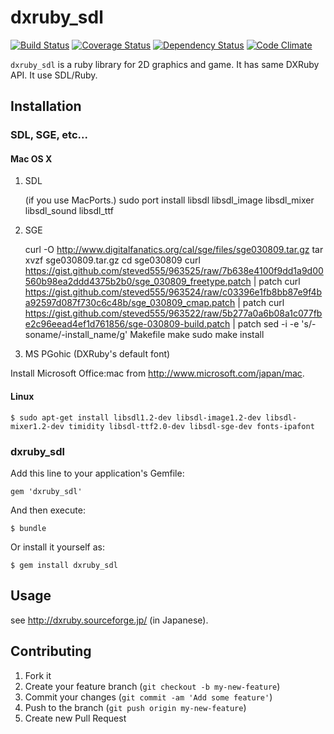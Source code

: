 # dxruby_sdl

[![Build Status](https://travis-ci.org/takaokouji/dxruby_sdl.png?branch=master)](https://travis-ci.org/takaokouji/dxruby_sdl)
[![Coverage Status](https://coveralls.io/repos/takaokouji/dxruby_sdl/badge.png?branch=master)](https://coveralls.io/r/takaokouji/dxruby_sdl?branch=master)
[![Dependency Status](https://gemnasium.com/takaokouji/dxruby_sdl.png)](https://gemnasium.com/takaokouji/dxruby_sdl)
[![Code Climate](https://codeclimate.com/github/takaokouji/dxruby_sdl.png)](https://codeclimate.com/github/takaokouji/dxruby_sdl)

`dxruby_sdl` is a ruby library for 2D graphics and game. It has same
DXRuby API. It use SDL/Ruby.

## Installation

### SDL, SGE, etc...

#### Mac OS X

1. SDL

    (if you use MacPorts.)
    sudo port install libsdl libsdl_image libsdl_mixer libsdl_sound libsdl_ttf

2. SGE

    curl -O http://www.digitalfanatics.org/cal/sge/files/sge030809.tar.gz
    tar xvzf sge030809.tar.gz
    cd sge030809
    curl https://gist.github.com/steved555/963525/raw/7b638e4100f9dd1a9d00560b98ea2ddd4375b2b0/sge_030809_freetype.patch | patch
    curl https://gist.github.com/steved555/963524/raw/c03396e1fb8bb87e9f4ba92597d087f730c6c48b/sge_030809_cmap.patch | patch
    curl https://gist.github.com/steved555/963522/raw/5b277a0a6b08a1c077fbe2c96eead4ef1d761856/sge-030809-build.patch | patch
    sed -i -e 's/-soname/-install_name/g' Makefile
    make
    sudo make install

3. MS PGohic (DXRuby's default font)

Install Microsoft Office:mac from http://www.microsoft.com/japan/mac.

#### Linux

    $ sudo apt-get install libsdl1.2-dev libsdl-image1.2-dev libsdl-mixer1.2-dev timidity libsdl-ttf2.0-dev libsdl-sge-dev fonts-ipafont

### dxruby_sdl

Add this line to your application's Gemfile:

    gem 'dxruby_sdl'

And then execute:

    $ bundle

Or install it yourself as:

    $ gem install dxruby_sdl

## Usage

see http://dxruby.sourceforge.jp/ (in Japanese).

## Contributing

1. Fork it
2. Create your feature branch (`git checkout -b my-new-feature`)
3. Commit your changes (`git commit -am 'Add some feature'`)
4. Push to the branch (`git push origin my-new-feature`)
5. Create new Pull Request
